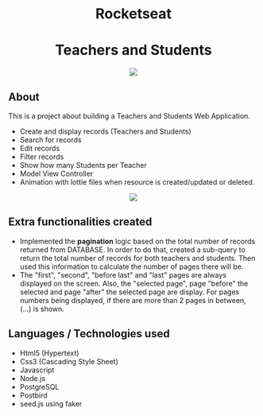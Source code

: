 
<h1 align="center">Rocketseat</h1>

<h1 align="center"><b>Teachers and Students</b></h1>

<p align="center"><img src="https://ik.imagekit.io/cnbmdh4b9w/ezgif.com-video-to-gif__1__rWgLqODbZ.gif"></p>


## About 
This is a project about building a Teachers and Students Web Application. 

 - Create and display records  (Teachers and Students)
 - Search for records
 - Edit records
 - Filter records
 - Show how many Students per Teacher
 - Model View Controller
 - Animation with lottie files when resource is created/updated or deleted.  
 <p align="center"><img src="https://ik.imagekit.io/cnbmdh4b9w/ezgif.com-gif-maker__9__cwtyXJdAW.gif"></p> 

## Extra functionalities created
- Implemented the **pagination** logic based on the total number of records returned from DATABASE. In order to do that, 
created a sub-query to return the total number of records for both teachers and students. Then used this information to calculate the number of pages there will be.
- The "first", "second", "before last" and "last" pages are always displayed on the screen. Also, the "selected page", page "before" the selected and page "after" the selected page are display. For pages numbers being displayed, if there are more than 2 pages in between,  (...) is shown. 
  

## Languages / Technologies used
- Html5 (Hypertext)
- Css3 (Cascading Style Sheet)
- Javascript
- Node.js
- PostgreSQL
- Postbird
- seed.js using faker







     




